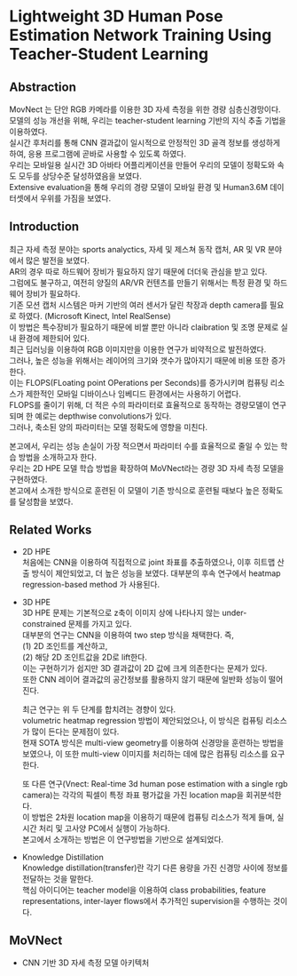 # Lightweight 3D Human Pose Estimation Network Training Using Teacher-Student Learning

## Abstraction 
MovNect 는 단안 RGB 카메라를 이용한 3D 자세 측정을 위한 경량 심층신경망이다.  
모델의 성능 개선을 위해, 우리는 teacher-student learning 기반의 지식 추출 기법을 이용하였다.  
실시간 후처리를 통해 CNN 결과값이 일시적으로 안정적인 3D 골격 정보를 생성하게 하여, 응용 프로그램에 곧바로 사용할 수 있도록 하였다.  
우리는 모바일용 실시간 3D 아바타 어플리케이션을 만들어 우리의 모델이 정확도와 속도 모두를 상당수준 달성하였음을 보였다.  
Extensive evaluation을 통해 우리의 경량 모델이 모바일 환경 및 Human3.6M 데이터셋에서 우위를 가짐을 보였다.  

## Introduction
최근 자세 측정 분야는 sports analyctics, 자세 및 제스쳐 동작 캡처, AR 및 VR 분야에서 많은 발전을 보였다.  
AR의 경우 따로 하드웨어 장비가 필요하지 않기 때문에 더더욱 관심을 받고 있다.  
그럼에도 불구하고, 여전히 양질의 AR/VR 컨텐츠를 만들기 위해서는 특정 환경 및 하드웨어 장비가 필요하다.  
기존 모션 캡처 시스템은 마커 기반의 여러 센서가 달린 착장과 depth camera를 필요로 하였다. (Microsoft Kinect, Intel RealSense)  
이 방법은 특수장비가 필요하기 때문에 비쌀 뿐만 아니라 claibration 및 조명 문제로 실내 환경에 제한되어 있다.  
최근 딥러닝을 이용하여 RGB 이미지만을 이용한 연구가 비약적으로 발전하였다.  
그러나, 높은 성능을 위해서는 레이어의 크기와 갯수가 많아지기 때문에 비용 또한 증가한다.  
이는 FLOPS(FLoating point OPerations per Seconds)를 증가시키며 컴퓨팅 리소스가 제한적인 모바일 디바이스나 임베디드 환경에서는 사용하기 어렵다.  
FLOPS를 줄이기 위해, 더 적은 수의 파라미터로 효율적으로 동작하는 경량모델이 연구되며 한 예로는 depthwise convolutions가 있다.  
그러나, 축소된 양의 파라미터는 모델 정확도에 영향을 미친다.  

본고에서, 우리는 성능 손실이 가장 적으면서 파라미터 수를 효율적으로 줄일 수 있는 학습 방법을 소개하고자 한다.  
우리는 2D HPE 모델 학습 방법을 확장하여 MoVNect라는 경량 3D 자세 측정 모델을 구현하였다.  
본고에서 소개한 방식으로 훈련된 이 모델이 기존 방식으로 훈련될 때보다 높은 정확도를 달성함을 보였다.  

## Related Works
- 2D HPE  
    처음에는 CNN을 이용하여 직접적으로 joint 좌표를 추출하였으나, 이후 히트맵 산출 방식이 제안되었고, 더 높은 성능을 보였다. 대부분의 후속 연구에서 heatmap regression-based method 가 사용된다.  
- 3D HPE  
    3D HPE 문제는 기본적으로 z축이 이미지 상에 나타나지 않는 under-constrained 문제를 가지고 있다.  
    대부분의 연구는 CNN을 이용하여 two step 방식을 채택한다. 즉,  
    (1) 2D 조인트를 계산하고,  
    (2) 해당 2D 조인트값을 2D로 lift한다.  
    이는 구현하기가 쉽지만 3D 결과값이 2D 값에 크게 의존한다는 문제가 있다.  
    또한 CNN 레이어 결과값의 공간정보를 활용하지 않기 때문에 일반화 성능이 떨어진다.   

    최근 연구는 위 두 단계를 합치려는 경향이 있다.  
    volumetric heatmap regression 방법이 제안되었으나, 이 방식은 컴퓨팅 리소스가 많이 든다는 문제점이 있다.  
    현재 SOTA 방식은 multi-view geometry를 이용하여 신경망을 훈련하는 방법을 보였으나, 이 또한 multi-view 이미지를 처리하는 데에 많은 컴퓨팅 리소스를 요구한다.  

    또 다른 연구(Vnect: Real-time 3d human pose estimation with a single rgb camera)는 각각의 픽셀이 특정 좌표 평가값을 가진 location map을 회귀분석한다.  
    이 방법은 2차원 location map을 이용하기 때문에 컴퓨팅 리소스가 적게 들며, 실시간 처리 및 고사양 PC에서 실행이 가능하다.  
    본고에서 소개하는 방법은 이 연구방법을 기반으로 설계되었다. 
- Knowledge Distillation  
    Knowledge distillation(transfer)란 각기 다른 용량을 가진 신경망 사이에 정보를 전달하는 것을 말한다.  
    핵심 아이디어는 teacher model을 이용하여 class probabilities, feature representations, inter-layer flows에서 추가적인 supervision을 수행하는 것이다.  

## MoVNect 
- CNN 기반 3D 자세 측정 모델 아키텍처
    
